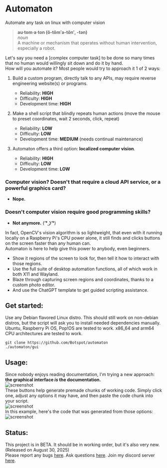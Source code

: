 # Automaton
Automate any task on linux with computer vision

> **au·tom·a·ton  (ô-tŏmʻə-tŏn′, -tən)**  
> *noun*  
> A machine or mechanism that operates without human intervention, especially a robot.

Let's say you need a [complex computer task] to be done so many times that no human would willingly sit down and do it by hand.  
How will you automate it? Most people would try to approach it 1 of 2 ways:  
1. Build a custom program, directly talk to any APIs, may require reverse engineering website(s) or programs.
   - Reliability: **HIGH**
   - Difficulty: **HIGH**
   - Development time: **HIGH**
3. Make a shell script that blindly repeats human actions (move the mouse to preset coordinates, wait 2 seconds, click, repeat)
   - Reliability: **LOW**
   - Difficulty: **LOW**
   - Development time: **MEDIUM** (needs continual maintenance)

4. Automaton offers a third option: **localized computer vision**.
   - Reliability: **HIGH**
   - Difficulty: **LOW**
   - Development time: **LOW**

### Computer vision? Doesn't that require a cloud API service, or a powerful graphics card?
- **Nope.**
### Doesn't computer vision require good programming skills?
- **Not anymore.** ( ͡° ͜ʖ ͡°)

In fact, OpenCV's vision algorithm is so lightweight, that even with it running locally on a Raspberry Pi's CPU power alone, it still finds and clicks buttons on the screen faster than any human can.  
Automaton is here to help give this power to anybody, even beginners.
- Show it regions of the screen to look for, then tell it how to interact with those regions.
- Use the full suite of desktop automation functions, all of which work in both X11 and Wayland.
- Blaze through capturing screen regions and coordinates, thanks to a custom photo editor.
- And use the ChatGPT template to get guided scripting assistance.

## Get started:
Use any Debian flavored Linux distro. This should still work on non-debian distros, but the script will ask you to install needed dependencies manually.  
Ubuntu, Raspberry Pi OS, Pop!OS are tested to work. x86_64 and arm64 CPU architectures are tested to work.
```
git clone https://github.com/Botspot/automaton
./automaton/gui
```
## Usage:
Since nobody enjoys reading documentation, I'm trying a new approach: **the graphical interface *is* the documentation.**  
![screenshot](https://github.com/user-attachments/assets/bfb2dfea-9fb3-42b0-8dec-8b45ab450ca0)  
These buttons help generate premade chunks of working code. Simply click one, adjust any options it may have, and then paste the code chunk into your script.  
![screenshot](https://github.com/user-attachments/assets/673de504-ce40-4c9a-9c5e-4c205cc96b9a)  
In this example, here's the code that was generated from those options:  
![screenshot](https://github.com/user-attachments/assets/1887e1a2-a256-475c-8877-216e13c42463)

## Status:
This project is in BETA. It should be in working order, but it's also very new. (Released on August 30, 2025)  
Please report any bugs [here](https://github.com/Botspot/automaton/issues). Ask questions [here](https://github.com/Botspot/automaton/issues). Join my discord server [here](https://discord.gg/RXSTvaUvuu).
